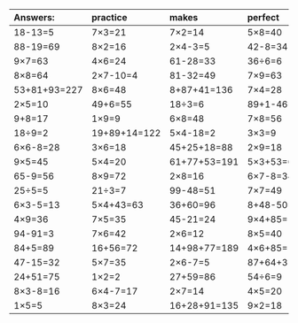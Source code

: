 | Answers: | practice | makes | perfect | ! |
| :--- | :--- | :--- | :--- | :--- |
| 18-13=5 | 7×3=21 | 7×2=14 | 5×8=40 | 83-70=13 | 
| 88-19=69 | 8×2=16 | 2×4-3=5 | 42-8=34 | 64+15=79 | 
| 9×7=63 | 4×6=24 | 61-28=33 | 36÷6=6 | 58-21=37 | 
| 8×8=64 | 2×7-10=4 | 81-32=49 | 7×9=63 | 19+45=64 | 
| 53+81+93=227 | 8×6=48 | 8+87+41=136 | 7×4=28 | 6×5=30 | 
| 2×5=10 | 49+6=55 | 18÷3=6 | 89+1-46=44 | 17+23=40 | 
| 9+8=17 | 1×9=9 | 6×8=48 | 7×8=56 | 6×4+11=35 | 
| 18÷9=2 | 19+89+14=122 | 5×4-18=2 | 3×3=9 | 4×9-10=26 | 
| 6×6-8=28 | 3×6=18 | 45+25+18=88 | 2×9=18 | 6×9+74=128 | 
| 9×5=45 | 5×4=20 | 61+77+53=191 | 5×3+53=68 | 57-40=17 | 
| 65-9=56 | 8×9=72 | 2×8=16 | 6×7-8=34 | 2+2=4 | 
| 25÷5=5 | 21÷3=7 | 99-48=51 | 7×7=49 | 92+31-35=88 | 
| 6×3-5=13 | 5×4+43=63 | 36+60=96 | 8+48-50=6 | 4×3=12 | 
| 4×9=36 | 7×5=35 | 45-21=24 | 9×4+85=121 | 3×6+20=38 | 
| 94-91=3 | 7×6=42 | 2×6=12 | 8×5=40 | 45÷9=5 | 
| 84+5=89 | 16+56=72 | 14+98+77=189 | 4×6+85=109 | 67+84+76=227 | 
| 47-15=32 | 5×7=35 | 2×6-7=5 | 87+64+31=182 | 48+67-56=59 | 
| 24+51=75 | 1×2=2 | 27+59=86 | 54÷6=9 | 8×7=56 | 
| 8×3-8=16 | 6×4-7=17 | 2×7=14 | 4×5=20 | 19+11=30 | 
| 1×5=5 | 8×3=24 | 16+28+91=135 | 9×2=18 | 5×1=5 | 
